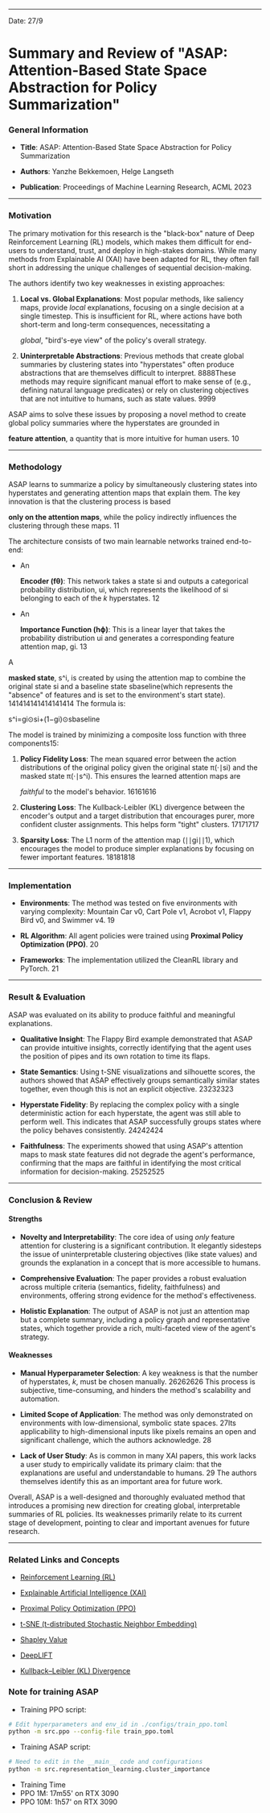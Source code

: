 
---

Date: 27/9
# Summary and Review of "ASAP: Attention-Based State Space Abstraction for Policy Summarization"

### General Information

- **Title**: ASAP: Attention-Based State Space Abstraction for Policy Summarization 

- **Authors**: Yanzhe Bekkemoen, Helge Langseth

- **Publication**: Proceedings of Machine Learning Research, ACML 2023

---

### Motivation

The primary motivation for this research is the "black-box" nature of Deep Reinforcement Learning (RL) models, which makes them difficult for end-users to understand, trust, and deploy in high-stakes domains. While many methods from Explainable AI (XAI) have been adapted for RL, they often fall short in addressing the unique challenges of sequential decision-making.

The authors identify two key weaknesses in existing approaches:

1. **Local vs. Global Explanations**: Most popular methods, like saliency maps, provide _local_ explanations, focusing on a single decision at a single timestep. This is insufficient for RL, where actions have both short-term and long-term consequences, necessitating a
    
    _global_, "bird's-eye view" of the policy's overall strategy. 
    
2. **Uninterpretable Abstractions**: Previous methods that create global summaries by clustering states into "hyperstates" often produce abstractions that are themselves difficult to interpret. 8888These methods may require significant manual effort to make sense of (e.g., defining natural language predicates) or rely on clustering objectives that are not intuitive to humans, such as state values. 9999
    

ASAP aims to solve these issues by proposing a novel method to create global policy summaries where the hyperstates are grounded in

**feature attention**, a quantity that is more intuitive for human users. 10

---

### Methodology

ASAP learns to summarize a policy by simultaneously clustering states into hyperstates and generating attention maps that explain them. The key innovation is that the clustering process is based

**only on the attention maps**, while the policy indirectly influences the clustering through these maps. 11

The architecture consists of two main learnable networks trained end-to-end:

- An
    
    **Encoder (fθ​)**: This network takes a state si​ and outputs a categorical probability distribution, ui​, which represents the likelihood of si​ belonging to each of the _k_ hyperstates. 12
    
- An
    
    **Importance Function (hϕ​)**: This is a linear layer that takes the probability distribution ui​ and generates a corresponding feature attention map, gi​. 13
    

A

**masked state**, s^i​, is created by using the attention map to combine the original state si​ and a baseline state sbaseline​ (which represents the "absence" of features and is set to the environment's start state). 141414141414141414 The formula is:

s^i​=gi​⊙si​+(1−gi​)⊙sbaseline​

The model is trained by minimizing a composite loss function with three components15:

1. **Policy Fidelity Loss**: The mean squared error between the action distributions of the original policy given the original state π(⋅∣si​) and the masked state π(⋅∣s^i​). This ensures the learned attention maps are
    
    _faithful_ to the model's behavior. 16161616
    
2. **Clustering Loss**: The Kullback-Leibler (KL) divergence between the encoder's output and a target distribution that encourages purer, more confident cluster assignments. This helps form "tight" clusters. 17171717
    
3. **Sparsity Loss**: The L1 norm of the attention map (∣∣gi​∣∣1​), which encourages the model to produce simpler explanations by focusing on fewer important features. 18181818
    

---

### Implementation

- **Environments**: The method was tested on five environments with varying complexity: Mountain Car v0, Cart Pole v1, Acrobot v1, Flappy Bird v0, and Swimmer v4. 19
    
- **RL Algorithm**: All agent policies were trained using **Proximal Policy Optimization (PPO)**. 20
    
- **Frameworks**: The implementation utilized the CleanRL library and PyTorch. 21
    

---

### Result & Evaluation

ASAP was evaluated on its ability to produce faithful and meaningful explanations.

- **Qualitative Insight**: The Flappy Bird example demonstrated that ASAP can provide intuitive insights, correctly identifying that the agent uses the position of pipes and its own rotation to time its flaps.
    
- **State Semantics**: Using t-SNE visualizations and silhouette scores, the authors showed that ASAP effectively groups semantically similar states together, even though this is not an explicit objective. 23232323
    
- **Hyperstate Fidelity**: By replacing the complex policy with a single deterministic action for each hyperstate, the agent was still able to perform well. This indicates that ASAP successfully groups states where the policy behaves consistently. 24242424
    
- **Faithfulness**: The experiments showed that using ASAP's attention maps to mask state features did not degrade the agent's performance, confirming that the maps are faithful in identifying the most critical information for decision-making. 25252525
    

---

### Conclusion & Review

#### **Strengths**

- **Novelty and Interpretability**: The core idea of using _only_ feature attention for clustering is a significant contribution. It elegantly sidesteps the issue of uninterpretable clustering objectives (like state values) and grounds the explanation in a concept that is more accessible to humans.
    
- **Comprehensive Evaluation**: The paper provides a robust evaluation across multiple criteria (semantics, fidelity, faithfulness) and environments, offering strong evidence for the method's effectiveness.
    
- **Holistic Explanation**: The output of ASAP is not just an attention map but a complete summary, including a policy graph and representative states, which together provide a rich, multi-faceted view of the agent's strategy.
    

#### **Weaknesses**

- **Manual Hyperparameter Selection**: A key weakness is that the number of hyperstates, _k_, must be chosen manually. 26262626 This process is subjective, time-consuming, and hinders the method's scalability and automation.
    
- **Limited Scope of Application**: The method was only demonstrated on environments with low-dimensional, symbolic state spaces. 27Its applicability to high-dimensional inputs like pixels remains an open and significant challenge, which the authors acknowledge. 28
    
- **Lack of User Study**: As is common in many XAI papers, this work lacks a user study to empirically validate its primary claim: that the explanations are useful and understandable to humans. 29 The authors themselves identify this as an important area for future work.
    

Overall, ASAP is a well-designed and thoroughly evaluated method that introduces a promising new direction for creating global, interpretable summaries of RL policies. Its weaknesses primarily relate to its current stage of development, pointing to clear and important avenues for future research.

---

### Related Links and Concepts

- [Reinforcement Learning (RL)](https://en.wikipedia.org/wiki/Reinforcement_learning)
    
- [Explainable Artificial Intelligence (XAI)](https://en.wikipedia.org/wiki/Explainable_artificial_intelligence)
    
- [Proximal Policy Optimization (PPO)](https://www.google.com/search?q=https://openai.com/research/proximal-policy-optimization-algorithms)
    
- [t-SNE (t-distributed Stochastic Neighbor Embedding)](https://en.wikipedia.org/wiki/T-distributed_stochastic_neighbor_embedding)
    
- [Shapley Value](https://en.wikipedia.org/wiki/Shapley_value)
    
- [DeepLIFT](https://arxiv.org/abs/1704.02685)
    
- [Kullback–Leibler (KL) Divergence](https://en.wikipedia.org/wiki/Kullback%E2%80%93Leibler_divergence)
### Note for training ASAP
- Training PPO script:
```bash
# Edit hyperparameters and env_id in ./configs/train_ppo.toml
python -m src.ppo --config-file train_ppo.toml
```
- Training ASAP script:
```bash
# Need to edit in the __main__ code and configurations 
python -m src.representation_learning.cluster_importance
```


- Training Time
- PPO 1M: 17m55' on RTX 3090
- PPO 10M: 1h57' on RTX 3090